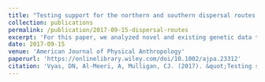 ```yaml
---
title: "Testing support for the northern and southern dispersal routes out of Africa: an analysis of Levantine and southern Arabian populations"
collection: publications
permalink: /publication/2017-09-15-dispersal-routes
excerpt: 'For this paper, we analyzed novel and existing genetic data to test genomic support for the Northern and Southern Dispersal Routes hypothesized to have been used in the Out of Africa dispersal ~60 kya.'
date: 2017-09-15
venue: 'American Journal of Physical Anthropology'
paperurl: 'https://onlinelibrary.wiley.com/doi/10.1002/ajpa.23312'
citation: 'Vyas, DN, Al-Meeri, A, Mulligan, CJ. (2017). &quot;Testing support for the northern and southern dispersal routes out of Africa: an analysis of Levantine and southern Arabian populations.&quot; <i>Am J Phys Anthropol</i>. 164:736–749.'
---
```

